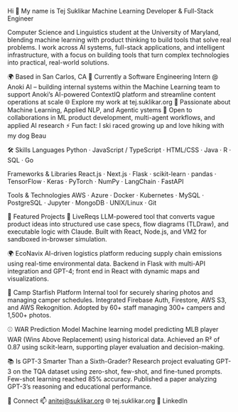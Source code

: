 Hi 👋 My name is Tej Suklikar
Machine Learning Developer & Full-Stack Engineer

Computer Science and Linguistics student at the University of Maryland, blending machine learning with product thinking to build tools that solve real problems. I work across AI systems, full-stack applications, and intelligent infrastructure, with a focus on building tools that turn complex technologies into practical, real-world solutions.

🌍 Based in San Carlos, CA
🏢 Currently a Software Engineering Intern @ Anoki AI – building internal systems within the Machine Learning team to support Anoki’s AI-powered ContextIQ platform and streamline content operations at scale
🌐 Explore my work at tej.suklikar.org
🤖 Passionate about Machine Learning, Applied NLP, and Agentic ystems
🤝 Open to collaborations in ML product development, multi-agent workflows, and applied AI research
⚡ Fun fact: I ski raced growing up and love hiking with my dog Beau

🛠️ Skills
Languages
Python · JavaScript / TypeScript · HTML/CSS · Java · R · SQL · Go

Frameworks & Libraries
React.js · Next.js · Flask · scikit-learn · pandas · TensorFlow · Keras · PyTorch · NumPy · LangChain · FastAPI

Tools & Technologies
AWS · Azure · Docker · Kubernetes · MySQL · PostgreSQL · Jupyter · MongoDB · UNIX/Linux · Git

🚀 Featured Projects
🧠 LiveReqs
LLM-powered tool that converts vague product ideas into structured use case specs, flow diagrams (TLDraw), and executable logic with Claude. Built with React, Node.js, and VM2 for sandboxed in-browser simulation.

🌍 EcoNavix
AI-driven logistics platform reducing supply chain emissions using real-time environmental data. Backend in Flask with multi-API integration and GPT-4; front end in React with dynamic maps and visualizations.

📸 Camp Starfish Platform
Internal tool for securely sharing photos and managing camper schedules. Integrated Firebase Auth, Firestore, AWS S3, and AWS Rekognition. Adopted by 60+ staff managing 300+ campers and 1,500+ photos.

⚾ WAR Prediction Model
Machine learning model predicting MLB player WAR (Wins Above Replacement) using historical data. Achieved an R² of 0.87 using scikit-learn, supporting player evaluation and decision-making.

📚 Is GPT-3 Smarter Than a Sixth-Grader?
Research project evaluating GPT-3 on the TQA dataset using zero-shot, few-shot, and fine-tuned prompts. Few-shot learning reached 85% accuracy. Published a paper analyzing GPT-3’s reasoning and educational performance.

🔗 Connect
📫 anitej@suklikar.org
🌐 tej.suklikar.org
💼 LinkedIn
